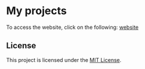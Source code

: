 


# My projects

To access the website, click on the following:  [website]( https://tariq-sof.github.io/W6-D2-HW/)

## License

This project is licensed under the [MIT License](LICENSE).
